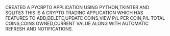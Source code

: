 CREATED A PYCRPTO APPLICATION USING PYTHON,TKINTER AND SQLITE3
THIS IS A CRYPTO TRADING APPLICATION WHICH HAS FEATURES TO ADD,DELETE,UPDATE COINS,VIEW P/L PER COIN,P/L TOTAL COINS,COINS OWNED,CURRENT VALUE ALONG WITH AUTOMATIC REFRESH AND NOTIFICATIONS.
